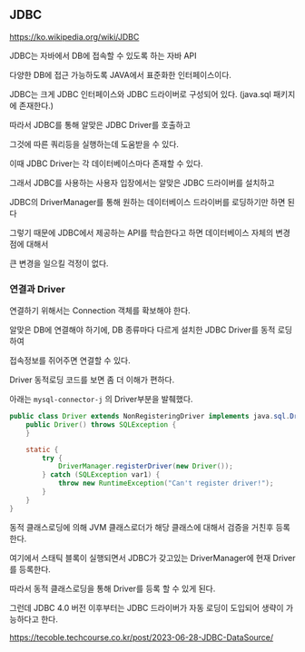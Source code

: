 ## JDBC

https://ko.wikipedia.org/wiki/JDBC

JDBC는 자바에서 DB에 접속할 수 있도록 하는 자바 API

다양한 DB에 접근 가능하도록 JAVA에서 표준화한 인터페이스이다.

JDBC는 크게 JDBC 인터페이스와 JDBC 드라이버로 구성되어 있다. (java.sql 패키지에 존재한다.)

따라서 JDBC를 통해 알맞은 JDBC Driver를 호출하고

그것에 따른 쿼리등을 실행하는데 도움받을 수 있다.

이때 JDBC Driver는 각 데이터베이스마다 존재할 수 있다.

그래서 JDBC를 사용하는 사용자 입장에서는 알맞은 JDBC 드라이버를 설치하고

JDBC의 DriverManager를 통해 원하는 데이터베이스 드라이버를 로딩하기만 하면 된다

그렇기 때문에 JDBC에서 제공하는 API를 학습한다고 하면 데이터베이스 자체의 변경점에 대해서

큰 변경을 일으킬 걱정이 없다.

### 연결과 Driver

연결하기 위해서는 Connection 객체를 확보해야 한다.

알맞은 DB에 연결해야 하기에, DB 종류마다 다르게 설치한 JDBC Driver를 동적 로딩하여

접속정보를 쥐어주면 연결할 수 있다.

Driver 동적로딩 코드를 보면 좀 더 이해가 편하다.

아래는 `mysql-connector-j` 의 Driver부분을 발췌했다.

```java
public class Driver extends NonRegisteringDriver implements java.sql.Driver {
    public Driver() throws SQLException {
    }

    static {
        try {
            DriverManager.registerDriver(new Driver());
        } catch (SQLException var1) {
            throw new RuntimeException("Can't register driver!");
        }
    }
}
```

동적 클래스로딩에 의해 JVM 클래스로더가 해당 클래스에 대해서 검증을 거친후 등록한다.

여기에서 스태틱 블록이 실행되면서 JDBC가 갖고있는 DriverManager에 현재 Driver를 등록한다.

따라서 동적 클래스로딩을 통해 Driver를 등록 할 수 있게 된다.

그런데 JDBC 4.0 버전 이후부터는 JDBC 드라이버가 자동 로딩이 도입되어 생략이 가능하다고 한다.

https://tecoble.techcourse.co.kr/post/2023-06-28-JDBC-DataSource/

